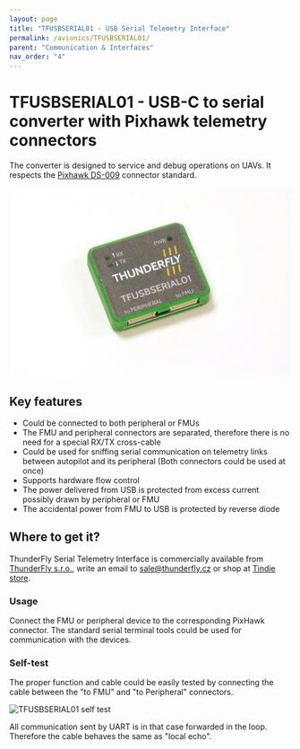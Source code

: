 ```yaml
---
layout: page
title: "TFUSBSERIAL01 - USB Serial Telemetry Interface"
permalink: /avionics/TFUSBSERIAL01/
parent: "Communication & Interfaces"
nav_order: "4"
---
```


# TFUSBSERIAL01 - USB-C to serial converter with Pixhawk telemetry connectors

The converter is designed to service and debug operations on UAVs. It respects the [Pixhawk DS-009](https://github.com/pixhawk/Pixhawk-Standards/blob/master/DS-009%20Pixhawk%20Connector%20Standard.pdf) connector standard.

![TFUSBSERIAL01 Enclosure](TFUSBSERIAL01.JPG)

## Key features

  * Could be connected to both peripheral or FMUs
  * The FMU and peripheral connectors are separated, therefore there is no need for a special RX/TX cross-cable
  * Could be used for sniffing serial communication on telemetry links between autopilot and its peripheral (Both connectors could be used at once)
  * Supports hardware flow control
  * The power delivered from USB is protected from excess current possibly drawn by peripheral or FMU
  * The accidental power from FMU to USB is protected by reverse diode

## Where to get it?

ThunderFly Serial Telemetry Interface is commercially available from [ThunderFly s.r.o.](https://www.thunderfly.cz/), write an email to sale@thunderfly.cz or shop at [Tindie store](https://www.tindie.com/products/34364/).


### Usage

Connect the FMU or peripheral device to the corresponding PixHawk connector.  The standard serial terminal tools could be used for communication with the devices. 

### Self-test

The proper function and cable could be easily tested by connecting the cable between the "to FMU" and "to Peripheral" connectors.

![TFUSBSERIAL01 self test](https://raw.githubusercontent.com/ThunderFly-aerospace/TFUSBSERIAL01/TFUSBSERIAL01A/doc/img/TFUSBSERIAL01_self-test.jpg)

All communication sent by UART is in that case forwarded in the loop. Therefore the cable behaves the same as "local echo".
